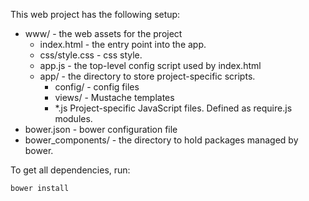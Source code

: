 This web project has the following setup:

* www/ - the web assets for the project
    * index.html - the entry point into the app.
    * css/style.css - css style.
    * app.js - the top-level config script used by index.html
    * app/ - the directory to store project-specific scripts.
    	* config/ - config files
    	* views/ - Mustache templates
    	* *.js Project-specific JavaScript files. Defined as require.js modules.
* bower.json - bower configuration file
* bower_components/ - the directory to hold packages managed by bower.

To get all dependencies, run:
	
	bower install


